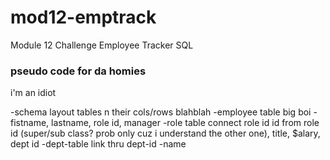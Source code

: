 # mod12-emptrack
Module 12 Challenge Employee Tracker SQL

### pseudo code for da homies
i'm an idiot

-schema layout tables n their cols/rows blahblah
    -employee table big boi
        -fistname, lastname, role id, manager
        -role table connect role id
            id from role id (super/sub class? prob only cuz i understand the other one), title, $alary, dept id
            -dept-table link thru dept-id
                -name